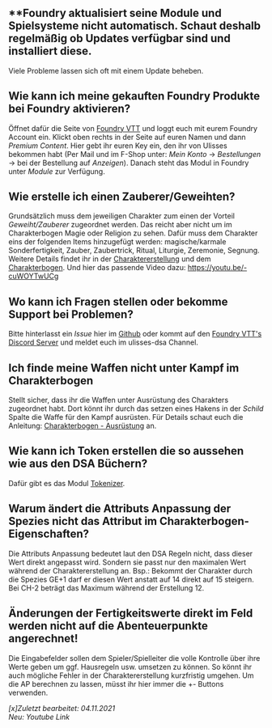 ## **Foundry aktualisiert seine Module und Spielsysteme nicht automatisch. Schaut deshalb regelmäßig ob Updates verfügbar sind und installiert diese.
Viele Probleme lassen sich oft mit einem Update beheben.

## Wie kann ich meine gekauften Foundry Produkte bei Foundry aktivieren?
Öffnet dafür die Seite von [Foundry VTT](https://foundryvtt.com/) und loggt euch mit eurem Foundry Account ein. Klickt oben rechts in der Seite auf euren Namen und dann 
*Premium Content*. Hier gebt ihr euren Key ein, den ihr von Ulisses bekommen habt (Per Mail und im F-Shop unter: *Mein Konto* -> *Bestellungen* -> bei der Bestellung auf *Anzeigen*). Danach steht das Modul in Foundry unter *Module* zur Verfügung.

## Wie erstelle ich einen Zauberer/Geweihten?
Grundsätzlich muss dem jeweiligen Charakter zum einen der Vorteil *Geweiht/Zauberer* zugeordnet werden. Das reicht aber nicht um im Charakterbogen Magie oder Religion zu sehen. Dafür muss dem Charakter eins der folgenden Items hinzugefügt werden: magische/karmale Sonderfertigkeit, Zauber, Zaubertrick, Ritual, Liturgie, Zeremonie, Segnung.
Weitere Details findet ihr in der [Charaktererstellung](de-Charaktererstellung) und dem [Charakterbogen](de-Charakterbogen). 
Und hier das passende Video dazu: https://youtu.be/-cuWOYTwUCg

## Wo kann ich Fragen stellen oder bekomme Support bei Problemen?
Bitte hinterlasst ein *Issue* hier im [Github](https://github.com/Plushtoast/dsa5-foundryVTT/issues) oder kommt auf den [Foundry VTT's Discord Server](https://discord.gg/foundryvtt) und meldet euch im ulisses-dsa Channel. 

## Ich finde meine Waffen nicht unter Kampf im Charakterbogen
Stellt sicher, dass ihr die Waffen unter Ausrüstung des Charakters zugeordnet habt. Dort könnt ihr durch das setzen eines Hakens in der *Schild* Spalte die Waffe für den Kampf ausrüsten. Für Details schaut euch die Anleitung: [Charakterbogen - Ausrüstung](de-Charakterbogen#5-ausrüstung) an.  

## Wie kann ich Token erstellen die so aussehen wie aus den DSA Büchern?
Dafür gibt es das Modul [Tokenizer](de-Module#tokenizer).

## Warum ändert die Attributs Anpassung der Spezies nicht das Attribut im Charakterbogen-Eigenschaften?
Die Attributs Anpassung bedeutet laut den DSA Regeln nicht, dass dieser Wert direkt angepasst wird. Sondern sie passt nur den maximalen Wert während der Charaktererstellung an.
Bsp.: Bekommt der Charakter durch die Spezies GE+1 darf er diesen Wert anstatt auf 14 direkt auf 15 steigern. Bei CH-2 beträgt das Maximum während der Erstellung 12.

## Änderungen der Fertigkeitswerte direkt im Feld werden nicht auf die Abenteuerpunkte angerechnet!
Die Eingabefelder sollen dem Spieler/Spielleiter die volle Kontrolle über ihre Werte geben um ggf. Hausregeln usw. umsetzen zu können. So könnt ihr auch mögliche Fehler in der Charaktererstellung kurzfristig umgehen. Um die AP berechnen zu lassen, müsst ihr hier immer die +- Buttons verwenden.

*[x]Zuletzt bearbeitet: 04.11.2021*  
*Neu: Youtube Link*  

